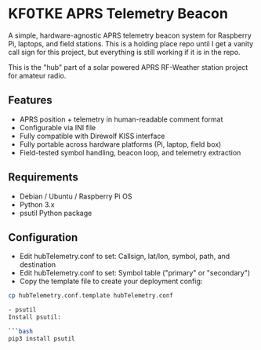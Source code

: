 # KF0TKE APRS Telemetry Beacon

A simple, hardware-agnostic APRS telemetry beacon system for Raspberry Pi, laptops, and field stations.  This is a holding place repo until I get a vanity call sign for this project, but everything is still working if it is in the repo.

This is the "hub" part of a solar powered APRS RF-Weather station project for amateur radio.

## Features

- APRS position + telemetry in human-readable comment format
- Configurable via INI file
- Fully compatible with Direwolf KISS interface
- Fully portable across hardware platforms (Pi, laptop, field box)
- Field-tested symbol handling, beacon loop, and telemetry extraction

## Requirements

- Debian / Ubuntu / Raspberry Pi OS
- Python 3.x
- psutil Python package

## Configuration
- Edit hubTelemetry.conf to set: Callsign, lat/lon, symbol, path, and destination
- Edit hubTelemetry.conf to set: Symbol table ("primary" or "secondary")
- Copy the template file to create your deployment config:

```bash
cp hubTelemetry.conf.template hubTelemetry.conf

- psutil
Install psutil:

```bash
pip3 install psutil

